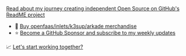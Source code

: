 [Read about my journey creating independent Open Source on GitHub's ReadME project](https://github.com/readme/alex-ellis)

* 👕 [Buy openfaas/inlets/k3sup/arkade merchandise](https://store.openfaas.com/collections)
* ⭐️ [Become a GitHub Sponsor and subscribe to my weekly updates](https://github.com/sponsors/alexellis)

📈 [Let's start working together?](https://www.alexellis.io/)
